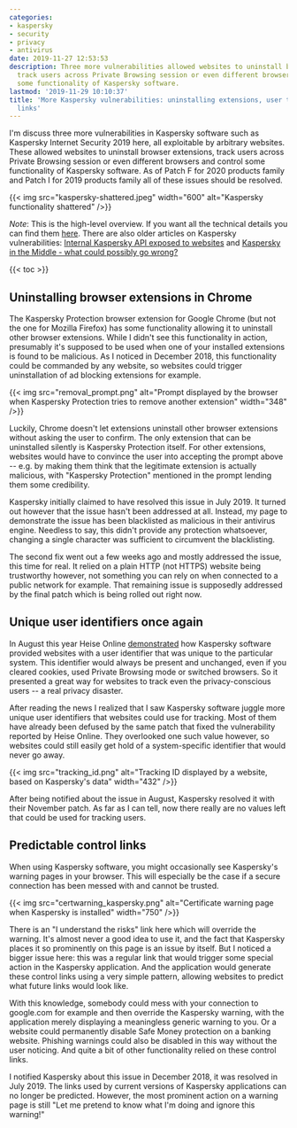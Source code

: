 ```yaml
---
categories:
- kaspersky
- security
- privacy
- antivirus
date: 2019-11-27 12:53:53
description: Three more vulnerabilities allowed websites to uninstall browser extensions,
  track users across Private Browsing session or even different browsers and control
  some functionality of Kaspersky software.
lastmod: '2019-11-29 10:10:37'
title: 'More Kaspersky vulnerabilities: uninstalling extensions, user tracking, predictable
  links'
---
```


I'm discuss three more vulnerabilities in Kaspersky software such as Kaspersky Internet Security 2019 here, all exploitable by arbitrary websites. These allowed websites to uninstall browser extensions, track users across Private Browsing session or even different browsers and control some functionality of Kaspersky software. As of Patch F for 2020 products family and Patch I for 2019 products family all of these issues should be resolved.

{{< img src="kaspersky-shattered.jpeg" width="600" alt="Kaspersky functionality shattered" />}}

*Note*: This is the high-level overview. If you want all the technical details you can find them [here](/2019/11/27/assorted-kaspersky-vulnerabilities/). There are also older articles on Kaspersky vulnerabilities: [Internal Kaspersky API exposed to websites](/2019/11/26/internal-kaspersky-api-exposed-to-websites/) and [Kaspersky in the Middle - what could possibly go wrong?](/2019/08/19/kaspersky-in-the-middle-what-could-possibly-go-wrong/)

{{< toc >}}

## Uninstalling browser extensions in Chrome

The Kaspersky Protection browser extension for Google Chrome (but not the one for Mozilla Firefox) has some functionality allowing it to uninstall other browser extensions. While I didn't see this functionality in action, presumably it's supposed to be used when one of your installed extensions is found to be malicious. As I noticed in December 2018, this functionality could be commanded by any website, so websites could trigger uninstallation of ad blocking extensions for example.

{{< img src="removal_prompt.png" alt="Prompt displayed by the browser when Kaspersky Protection tries to remove another extension" width="348" />}}

Luckily, Chrome doesn't let extensions uninstall other browser extensions without asking the user to confirm. The only extension that can be uninstalled silently is Kaspersky Protection itself. For other extensions, websites would have to convince the user into accepting the prompt above -- e.g. by making them think that the legitimate extension is actually malicious, with "Kaspersky Protection" mentioned in the prompt lending them some credibility.

Kaspersky initially claimed to have resolved this issue in July 2019. It turned out however that the issue hasn't been addressed at all. Instead, my page to demonstrate the issue has been blacklisted as malicious in their antivirus engine. Needless to say, this didn't provide any protection whatsoever, changing a single character was sufficient to circumvent the blacklisting.

The second fix went out a few weeks ago and mostly addressed the issue, this time for real. It relied on a plain HTTP (not HTTPS) website being trustworthy however, not something you can rely on when connected to a public network for example. That remaining issue is supposedly addressed by the final patch which is being rolled out right now.

## Unique user identifiers once again

In August this year Heise Online [demonstrated](https://www.heise.de/ct/artikel/Kasper-Spy-Kaspersky-Anti-Virus-puts-users-at-risk-4496138.html) how Kaspersky software provided websites with a user identifier that was unique to the particular system. This identifier would always be present and unchanged, even if you cleared cookies, used Private Browsing mode or switched browsers. So it presented a great way for websites to track even the privacy-conscious users -- a real privacy disaster.

After reading the news I realized that I saw Kaspersky software juggle more unique user identifiers that websites could use for tracking. Most of them have already been defused by the same patch that fixed the vulnerability reported by Heise Online. They overlooked one such value however, so websites could still easily get hold of a system-specific identifier that would never go away.

{{< img src="tracking_id.png" alt="Tracking ID displayed by a website, based on Kaspersky's data" width="432" />}}

After being notified about the issue in August, Kaspersky resolved it with their November patch. As far as I can tell, now there really are no values left that could be used for tracking users.

## Predictable control links

When using Kaspersky software, you might occasionally see Kaspersky's warning pages in your browser. This will especially be the case if a secure connection has been messed with and cannot be trusted.

{{< img src="certwarning_kaspersky.png" alt="Certificate warning page when Kaspersky is installed" width="750" />}}

There is an "I understand the risks" link here which will override the warning. It's almost never a good idea to use it, and the fact that Kaspersky places it so prominently on this page is an issue by itself. But I noticed a bigger issue here: this was a regular link that would trigger some special action in the Kaspersky application. And the application would generate these control links using a very simple pattern, allowing websites to predict what future links would look like.

With this knowledge, somebody could mess with your connection to google.com for example and then override the Kaspersky warning, with the application merely displaying a meaningless generic warning to you. Or a website could permanently disable Safe Money protection on a banking website. Phishing warnings could also be disabled in this way without the user noticing. And quite a bit of other functionality relied on these control links.

I notified Kaspersky about this issue in December 2018, it was resolved in July 2019. The links used by current versions of Kaspersky applications can no longer be predicted. However, the most prominent action on a warning page is still "Let me pretend to know what I'm doing and ignore this warning!"
